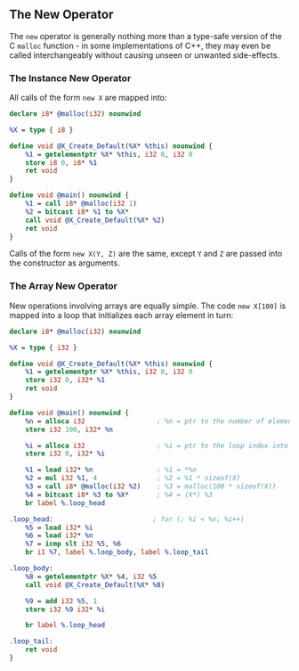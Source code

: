 ## The New Operator


The `new` operator is generally nothing more than a type-safe version of the C `malloc` function - in some implementations of
C++, they may even be called interchangeably without causing unseen or unwanted side-effects.


### The Instance New Operator

All calls of the form `new X` are mapped into:

```llvm
declare i8* @malloc(i32) nounwind

%X = type { i8 }

define void @X_Create_Default(%X* %this) nounwind {
	%1 = getelementptr %X* %this, i32 0, i32 0
	store i8 0, i8* %1
	ret void
}

define void @main() nounwind {
	%1 = call i8* @malloc(i32 1)
	%2 = bitcast i8* %1 to %X*
	call void @X_Create_Default(%X* %2)
	ret void
}
```

Calls of the form `new X(Y, Z)` are the same, except `Y` and `Z` are passed into the constructor as arguments.



### The Array New Operator

New operations involving arrays are equally simple.  The code `new X[100]` is mapped into a loop that initializes each array
element in turn:

```llvm
declare i8* @malloc(i32) nounwind

%X = type { i32 }

define void @X_Create_Default(%X* %this) nounwind {
	%1 = getelementptr %X* %this, i32 0, i32 0
	store i32 0, i32* %1
	ret void
}

define void @main() nounwind {
	%n = alloca i32                  ; %n = ptr to the number of elements in the array
	store i32 100, i32* %n

	%i = alloca i32                  ; %i = ptr to the loop index into the array
	store i32 0, i32* %i

	%1 = load i32* %n                ; %1 = *%n
	%2 = mul i32 %1, 4               ; %2 = %1 * sizeof(X)
	%3 = call i8* @malloc(i32 %2)    ; %3 = malloc(100 * sizeof(X))
	%4 = bitcast i8* %3 to %X*       ; %4 = (X*) %3
	br label %.loop_head

.loop_head:                         ; for (; %i < %n; %i++)
	%5 = load i32* %i
	%6 = load i32* %n
	%7 = icmp slt i32 %5, %6
	br i1 %7, label %.loop_body, label %.loop_tail

.loop_body:
	%8 = getelementptr %X* %4, i32 %5
	call void @X_Create_Default(%X* %8)

	%9 = add i32 %5, 1
	store i32 %9 i32* %i

	br label %.loop_head

.loop_tail:
	ret void
}
```

